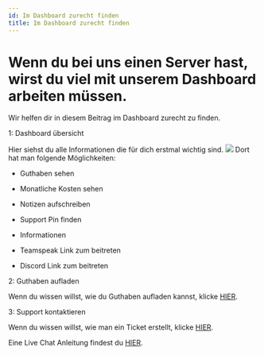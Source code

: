 ```yaml
---
id: Im Dashboard zurecht finden
title: Im Dashboard zurecht finden
---
```


# Wenn du bei uns einen Server hast, wirst du viel mit unserem Dashboard arbeiten müssen.
Wir helfen dir in diesem Beitrag im Dashboard zurecht zu finden.


1: Dashboard übersicht

Hier siehst du alle Informationen die für dich erstmal wichtig sind.
![](https://screen.r-it.link/FonU7/VedEhEQu28.png/raw)
Dort hat man folgende Möglichkeiten:
- Guthaben sehen
 
- Monatliche Kosten sehen
 
- Notizen aufschreiben 

- Support Pin finden
 
- Informationen

- Teamspeak Link zum beitreten

- Discord Link zum beitreten


2: Guthaben aufladen

Wenn du wissen willst, wie du Guthaben aufladen kannst, klicke [HIER](https://faq.robin-it.de/docs/Account/Gutscheincode%20Nutzung).

3: Support kontaktieren

Wenn du wissen willst, wie man ein Ticket erstellt, klicke [HIER](https://faq.robin-it.de/docs/Allgemein/Ticket%20Support).

Eine Live Chat Anleitung findest du [HIER](https://faq.robin-it.de/docs/Allgemein/Livechat%20nutzung).
